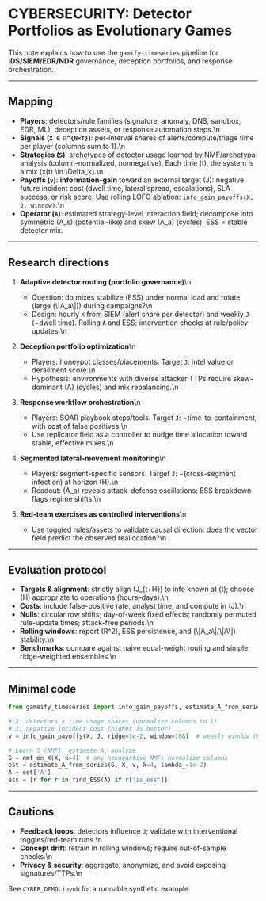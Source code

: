 # CYBERSECURITY: Detector Portfolios as Evolutionary Games

This note explains how to use the `gamify-timeseries` pipeline for **IDS/SIEM/EDR/NDR** governance, deception portfolios, and response orchestration.

---

## Mapping

- **Players**: detectors/rule families (signature, anomaly, DNS, sandbox, EDR, ML), deception assets, or response automation steps.\n
- **Signals (`X ∈ ℝ^{N×T}`)**: per-interval shares of alerts/compute/triage time per player (columns sum to 1).\n
- **Strategies (`S`)**: archetypes of detector usage learned by NMF/archetypal analysis (column-normalized, nonnegative). Each time \(t\), the system is a mix \(x(t) \in \Delta_k\).\n
- **Payoffs (`v`)**: **information-gain** toward an external target \(J\): negative future incident cost (dwell time, lateral spread, escalations), SLA success, or risk score. Use rolling LOFO ablation: `info_gain_payoffs(X, J, window)`.\n
- **Operator (`A`)**: estimated strategy-level interaction field; decompose into symmetric \(A_s\) (potential-like) and skew \(A_a\) (cycles). ESS = stable detector mix.

---

## Research directions

1. **Adaptive detector routing (portfolio governance)**\n
   - Question: do mixes stabilize (ESS) under normal load and rotate (large \(\\|A_a\\|\)) during campaigns?\n
   - Design: hourly `X` from SIEM (alert share per detector) and weekly `J` (−dwell time). Rolling `A` and ESS; intervention checks at rule/policy updates.\n

2. **Deception portfolio optimization**\n
   - Players: honeypot classes/placements. Target `J`: intel value or derailment score.\n
   - Hypothesis: environments with diverse attacker TTPs require skew-dominant \(A\) (cycles) and mix rebalancing.\n

3. **Response workflow orchestration**\n
   - Players: SOAR playbook steps/tools. Target `J`: −time-to-containment, with cost of false positives.\n
   - Use replicator field as a controller to nudge time allocation toward stable, effective mixes.\n

4. **Segmented lateral-movement monitoring**\n
   - Players: segment-specific sensors. Target `J`: −(cross-segment infection) at horizon \(H\).\n
   - Readout: \(A_a\) reveals attack–defense oscillations; ESS breakdown flags regime shifts.\n

5. **Red-team exercises as controlled interventions**\n
   - Use toggled rules/assets to validate causal direction: does the vector field predict the observed reallocation?\n

---

## Evaluation protocol

- **Targets & alignment**: strictly align \(J_{t+H}\) to info known at \(t\); choose \(H\) appropriate to operations (hours–days).\n
- **Costs**: include false-positive rate, analyst time, and compute in \(J\).\n
- **Nulls**: circular row shifts; day-of-week fixed effects; randomly permuted rule-update times; attack-free periods.\n
- **Rolling windows**: report \(R^2\), ESS persistence, and \(\\|A_a\\|/\\|A\\|\) stability.\n
- **Benchmarks**: compare against naive equal-weight routing and simple ridge-weighted ensembles.\n

---

## Minimal code

```python
from gameify_timeseries import info_gain_payoffs, estimate_A_from_series, find_ESS

# X: detectors x time usage shares (normalize columns to 1)
# J: negative incident cost (higher is better)
v = info_gain_payoffs(X, J, ridge=1e-2, window=168)  # weekly window (hourly data)

# Learn S (NMF), estimate A, analyze
S = nmf_on_X(X, k=4)  # any nonnegative NMF; normalize columns
est = estimate_A_from_series(S, X, v, k=4, lambda_=1e-2)
A = est['A']
ess = [r for r in find_ESS(A) if r['is_ess']]
```

---

## Cautions

- **Feedback loops**: detectors influence `J`; validate with interventional toggles/red-team runs.\n
- **Concept drift**: retrain in rolling windows; require out-of-sample checks.\n
- **Privacy & security**: aggregate, anonymize, and avoid exposing signatures/TTPs.\n

See `CYBER_DEMO.ipynb` for a runnable synthetic example.
